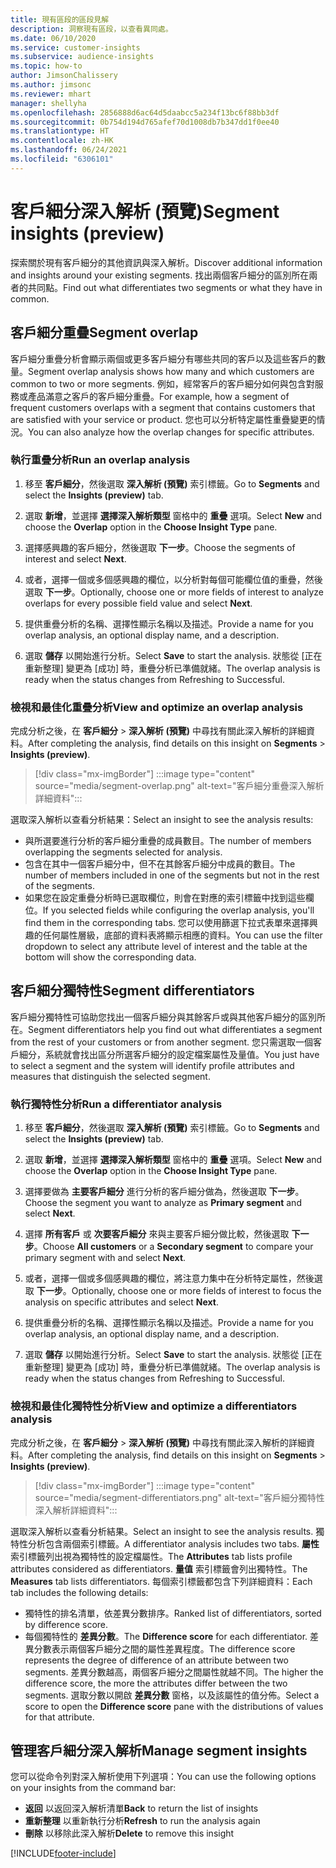 ```yaml
---
title: 現有區段的區段見解
description: 洞察現有區段，以查看異同處。
ms.date: 06/10/2020
ms.service: customer-insights
ms.subservice: audience-insights
ms.topic: how-to
author: JimsonChalissery
ms.author: jimsonc
ms.reviewer: mhart
manager: shellyha
ms.openlocfilehash: 2856888d6ac64d5daabcc5a234f13bc6f88bb3df
ms.sourcegitcommit: 0b754d194d765afef70d1008db7b347dd1f0ee40
ms.translationtype: HT
ms.contentlocale: zh-HK
ms.lasthandoff: 06/24/2021
ms.locfileid: "6306101"
---
```

# <a name="segment-insights-preview"></a><span data-ttu-id="2d2d0-103">客戶細分深入解析 (預覽)</span><span class="sxs-lookup"><span data-stu-id="2d2d0-103">Segment insights (preview)</span></span>

<span data-ttu-id="2d2d0-104">探索關於現有客戶細分的其他資訊與深入解析。</span><span class="sxs-lookup"><span data-stu-id="2d2d0-104">Discover additional information and insights around your existing segments.</span></span> <span data-ttu-id="2d2d0-105">找出兩個客戶細分的區別所在兩者的共同點。</span><span class="sxs-lookup"><span data-stu-id="2d2d0-105">Find out what differentiates two segments or what they have in common.</span></span>

## <a name="segment-overlap"></a><span data-ttu-id="2d2d0-106">客戶細分重疊</span><span class="sxs-lookup"><span data-stu-id="2d2d0-106">Segment overlap</span></span>

<span data-ttu-id="2d2d0-107">客戶細分重疊分析會顯示兩個或更多客戶細分有哪些共同的客戶以及這些客戶的數量。</span><span class="sxs-lookup"><span data-stu-id="2d2d0-107">Segment overlap analysis shows how many and which customers are common to two or more segments.</span></span> <span data-ttu-id="2d2d0-108">例如，經常客戶的客戶細分如何與包含對服務或產品滿意之客戶的客戶細分重疊。</span><span class="sxs-lookup"><span data-stu-id="2d2d0-108">For example, how a segment of frequent customers overlaps with a segment that contains customers that are satisfied with your service or product.</span></span>
<span data-ttu-id="2d2d0-109">您也可以分析特定屬性重疊變更的情況。</span><span class="sxs-lookup"><span data-stu-id="2d2d0-109">You can also analyze how the overlap changes for specific attributes.</span></span>

### <a name="run-an-overlap-analysis"></a><span data-ttu-id="2d2d0-110">執行重疊分析</span><span class="sxs-lookup"><span data-stu-id="2d2d0-110">Run an overlap analysis</span></span>

1. <span data-ttu-id="2d2d0-111">移至 **客戶細分**，然後選取 **深入解析 (預覽)** 索引標籤。</span><span class="sxs-lookup"><span data-stu-id="2d2d0-111">Go to **Segments** and select the **Insights (preview)** tab.</span></span>

1. <span data-ttu-id="2d2d0-112">選取 **新增**，並選擇 **選擇深入解析類型** 窗格中的 **重疊** 選項。</span><span class="sxs-lookup"><span data-stu-id="2d2d0-112">Select **New** and choose the **Overlap** option in the **Choose Insight Type** pane.</span></span>

1. <span data-ttu-id="2d2d0-113">選擇感興趣的客戶細分，然後選取 **下一步**。</span><span class="sxs-lookup"><span data-stu-id="2d2d0-113">Choose the segments of interest and select **Next**.</span></span>

1. <span data-ttu-id="2d2d0-114">或者，選擇一個或多個感興趣的欄位，以分析對每個可能欄位值的重疊，然後選取 **下一步**。</span><span class="sxs-lookup"><span data-stu-id="2d2d0-114">Optionally, choose one or more fields of interest to analyze overlaps for every possible field value and select **Next**.</span></span>

1. <span data-ttu-id="2d2d0-115">提供重疊分析的名稱、選擇性顯示名稱以及描述。</span><span class="sxs-lookup"><span data-stu-id="2d2d0-115">Provide a name for you overlap analysis, an optional display name, and a description.</span></span>

1. <span data-ttu-id="2d2d0-116">選取 **儲存** 以開始進行分析。</span><span class="sxs-lookup"><span data-stu-id="2d2d0-116">Select **Save** to start the analysis.</span></span> <span data-ttu-id="2d2d0-117">狀態從 [正在重新整理] 變更為 [成功] 時，重疊分析已準備就緒。</span><span class="sxs-lookup"><span data-stu-id="2d2d0-117">The overlap analysis is ready when the status changes from Refreshing to Successful.</span></span>

### <a name="view-and-optimize-an-overlap-analysis"></a><span data-ttu-id="2d2d0-118">檢視和最佳化重疊分析</span><span class="sxs-lookup"><span data-stu-id="2d2d0-118">View and optimize an overlap analysis</span></span>

<span data-ttu-id="2d2d0-119">完成分析之後，在 **客戶細分** > **深入解析 (預覽)** 中尋找有關此深入解析的詳細資料。</span><span class="sxs-lookup"><span data-stu-id="2d2d0-119">After completing the analysis, find details on this insight on **Segments** > **Insights (preview)**.</span></span>

> [!div class="mx-imgBorder"]
> :::image type="content" source="media/segment-overlap.png" alt-text="客戶細分重疊深入解析詳細資料":::

<span data-ttu-id="2d2d0-121">選取深入解析以查看分析結果：</span><span class="sxs-lookup"><span data-stu-id="2d2d0-121">Select an insight to see the analysis results:</span></span>

- <span data-ttu-id="2d2d0-122">與所選要進行分析的客戶細分重疊的成員數目。</span><span class="sxs-lookup"><span data-stu-id="2d2d0-122">The number of members overlapping the segments selected for analysis.</span></span>
- <span data-ttu-id="2d2d0-123">包含在其中一個客戶細分中，但不在其餘客戶細分中成員的數目。</span><span class="sxs-lookup"><span data-stu-id="2d2d0-123">The number of members included in one of the segments but not in the rest of the segments.</span></span>
- <span data-ttu-id="2d2d0-124">如果您在設定重疊分析時已選取欄位，則會在對應的索引標籤中找到這些欄位。</span><span class="sxs-lookup"><span data-stu-id="2d2d0-124">If you selected fields while configuring the overlap analysis, you'll find them in the corresponding tabs.</span></span> <span data-ttu-id="2d2d0-125">您可以使用篩選下拉式表單來選擇興趣的任何屬性層級，底部的資料表將顯示相應的資料。</span><span class="sxs-lookup"><span data-stu-id="2d2d0-125">You can use the filter dropdown to select any attribute level of interest and the table at the bottom will show the corresponding data.</span></span>

## <a name="segment-differentiators"></a><span data-ttu-id="2d2d0-126">客戶細分獨特性</span><span class="sxs-lookup"><span data-stu-id="2d2d0-126">Segment differentiators</span></span>

<span data-ttu-id="2d2d0-127">客戶細分獨特性可協助您找出一個客戶細分與其餘客戶或與其他客戶細分的區別所在。</span><span class="sxs-lookup"><span data-stu-id="2d2d0-127">Segment differentiators help you find out what differentiates a segment from the rest of your customers or from another segment.</span></span> <span data-ttu-id="2d2d0-128">您只需選取一個客戶細分，系統就會找出區分所選客戶細分的設定檔案屬性及量值。</span><span class="sxs-lookup"><span data-stu-id="2d2d0-128">You just have to select a segment and the system will identify profile attributes and measures that distinguish the selected segment.</span></span>

### <a name="run-a-differentiator-analysis"></a><span data-ttu-id="2d2d0-129">執行獨特性分析</span><span class="sxs-lookup"><span data-stu-id="2d2d0-129">Run a differentiator analysis</span></span>

1. <span data-ttu-id="2d2d0-130">移至 **客戶細分**，然後選取 **深入解析 (預覽)** 索引標籤。</span><span class="sxs-lookup"><span data-stu-id="2d2d0-130">Go to **Segments** and select the **Insights (preview)** tab.</span></span>

1. <span data-ttu-id="2d2d0-131">選取 **新增**，並選擇 **選擇深入解析類型** 窗格中的 **重疊** 選項。</span><span class="sxs-lookup"><span data-stu-id="2d2d0-131">Select **New** and choose the **Overlap** option in the **Choose Insight Type** pane.</span></span>

1. <span data-ttu-id="2d2d0-132">選擇要做為 **主要客戶細分** 進行分析的客戶細分做為，然後選取 **下一步**。</span><span class="sxs-lookup"><span data-stu-id="2d2d0-132">Choose the segment you want to analyze as **Primary segment** and select **Next**.</span></span>

1. <span data-ttu-id="2d2d0-133">選擇 **所有客戶** 或 **次要客戶細分** 來與主要客戶細分做比較，然後選取 **下一步**。</span><span class="sxs-lookup"><span data-stu-id="2d2d0-133">Choose **All customers** or a **Secondary segment** to compare your primary segment with and select **Next**.</span></span>

1. <span data-ttu-id="2d2d0-134">或者，選擇一個或多個感興趣的欄位，將注意力集中在分析特定屬性，然後選取 **下一步**。</span><span class="sxs-lookup"><span data-stu-id="2d2d0-134">Optionally, choose one or more fields of interest to focus the analysis on specific attributes and select **Next**.</span></span>

1. <span data-ttu-id="2d2d0-135">提供重疊分析的名稱、選擇性顯示名稱以及描述。</span><span class="sxs-lookup"><span data-stu-id="2d2d0-135">Provide a name for you overlap analysis, an optional display name, and a description.</span></span>

1. <span data-ttu-id="2d2d0-136">選取 **儲存** 以開始進行分析。</span><span class="sxs-lookup"><span data-stu-id="2d2d0-136">Select **Save** to start the analysis.</span></span> <span data-ttu-id="2d2d0-137">狀態從 [正在重新整理] 變更為 [成功] 時，重疊分析已準備就緒。</span><span class="sxs-lookup"><span data-stu-id="2d2d0-137">The overlap analysis is ready when the status changes from Refreshing to Successful.</span></span>

### <a name="view-and-optimize-a-differentiators-analysis"></a><span data-ttu-id="2d2d0-138">檢視和最佳化獨特性分析</span><span class="sxs-lookup"><span data-stu-id="2d2d0-138">View and optimize a differentiators analysis</span></span>

<span data-ttu-id="2d2d0-139">完成分析之後，在 **客戶細分** > **深入解析 (預覽)** 中尋找有關此深入解析的詳細資料。</span><span class="sxs-lookup"><span data-stu-id="2d2d0-139">After completing the analysis, find details on this insight on **Segments** > **Insights (preview)**.</span></span>

> [!div class="mx-imgBorder"]
> :::image type="content" source="media/segment-differentiators.png" alt-text="客戶細分獨特性深入解析詳細資料":::

<span data-ttu-id="2d2d0-141">選取深入解析以查看分析結果。</span><span class="sxs-lookup"><span data-stu-id="2d2d0-141">Select an insight to see the analysis results.</span></span> <span data-ttu-id="2d2d0-142">獨特性分析包含兩個索引標籤。</span><span class="sxs-lookup"><span data-stu-id="2d2d0-142">A differentiator analysis includes two tabs.</span></span> <span data-ttu-id="2d2d0-143">**屬性** 索引標籤列出視為獨特性的設定檔屬性。</span><span class="sxs-lookup"><span data-stu-id="2d2d0-143">The **Attributes** tab lists profile attributes considered as differentiators.</span></span> <span data-ttu-id="2d2d0-144">**量值** 索引標籤會列出獨特性。</span><span class="sxs-lookup"><span data-stu-id="2d2d0-144">The **Measures** tab lists differentiators.</span></span> <span data-ttu-id="2d2d0-145">每個索引標籤都包含下列詳細資料：</span><span class="sxs-lookup"><span data-stu-id="2d2d0-145">Each tab includes the following details:</span></span>

- <span data-ttu-id="2d2d0-146">獨特性的排名清單，依差異分數排序。</span><span class="sxs-lookup"><span data-stu-id="2d2d0-146">Ranked list of differentiators, sorted by difference score.</span></span>
- <span data-ttu-id="2d2d0-147">每個獨特性的 **差異分數**。</span><span class="sxs-lookup"><span data-stu-id="2d2d0-147">The **Difference score** for each differentiator.</span></span> <span data-ttu-id="2d2d0-148">差異分數表示兩個客戶細分之間的屬性差異程度。</span><span class="sxs-lookup"><span data-stu-id="2d2d0-148">The difference score represents the degree of difference of an attribute between two segments.</span></span> <span data-ttu-id="2d2d0-149">差異分數越高，兩個客戶細分之間屬性就越不同。</span><span class="sxs-lookup"><span data-stu-id="2d2d0-149">The higher the difference score, the more the attributes differ between the two segments.</span></span> <span data-ttu-id="2d2d0-150">選取分數以開啟 **差異分數** 窗格，以及該屬性的值分佈。</span><span class="sxs-lookup"><span data-stu-id="2d2d0-150">Select a score to open the **Difference score** pane with the distributions of values for that attribute.</span></span>

## <a name="manage-segment-insights"></a><span data-ttu-id="2d2d0-151">管理客戶細分深入解析</span><span class="sxs-lookup"><span data-stu-id="2d2d0-151">Manage segment insights</span></span>

<span data-ttu-id="2d2d0-152">您可以從命令列對深入解析使用下列選項：</span><span class="sxs-lookup"><span data-stu-id="2d2d0-152">You can use the following options on your insights from the command bar:</span></span>

- <span data-ttu-id="2d2d0-153">**返回** 以返回深入解析清單</span><span class="sxs-lookup"><span data-stu-id="2d2d0-153">**Back** to return the list of insights</span></span>
- <span data-ttu-id="2d2d0-154">**重新整理** 以重新執行分析</span><span class="sxs-lookup"><span data-stu-id="2d2d0-154">**Refresh** to run the analysis again</span></span>
- <span data-ttu-id="2d2d0-155">**刪除** 以移除此深入解析</span><span class="sxs-lookup"><span data-stu-id="2d2d0-155">**Delete** to remove this insight</span></span>


[!INCLUDE[footer-include](../includes/footer-banner.md)]